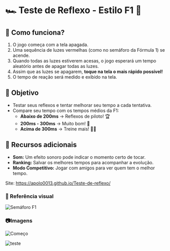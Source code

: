 # 🏎️ Teste de Reflexo - Estilo F1 🚦  

## 🔴 Como funciona?  
1. O jogo começa com a tela apagada.  
2. Uma sequência de luzes vermelhas (como no semáforo da Fórmula 1) se acende.  
3. Quando todas as luzes estiverem acesas, o jogo esperará um tempo aleatório antes de apagar todas as luzes.  
4. Assim que as luzes se apagarem, **toque na tela o mais rápido possível!**  
5. O tempo de reação será medido e exibido na tela.  

## 🎯 Objetivo  
- Testar seus reflexos e tentar melhorar seu tempo a cada tentativa.  
- Compare seu tempo com os tempos médios da F1:  
  - **Abaixo de 200ms** → Reflexos de piloto! 🏆  
  - **200ms - 300ms** → Muito bom! 🚀  
  - **Acima de 300ms** → Treine mais! 🏋️‍♂️  

## 🔧 Recursos adicionais  
- **Som:** Um efeito sonoro pode indicar o momento certo de tocar.  
- **Ranking:** Salvar os melhores tempos para acompanhar a evolução.  
- **Modo Competitivo:** Jogar com amigos para ver quem tem o melhor tempo.  

Site: https://apolo0013.github.io/Teste-de-reflexo/

### 🎨 Referência visual  
![Semáforo F1](https://upload.wikimedia.org/wikipedia/commons/thumb/f/ff/FIA_start_lights_15min_to_formation_lap.svg/1280px-FIA_start_lights_15min_to_formation_lap.svg.png)
### 📷Imagens

![Começo](https://github.com/user-attachments/assets/62104d62-89c8-4d63-a8e6-38278a26c507)

![teste](https://github.com/user-attachments/assets/651897d3-e812-4fc1-88b8-c6362e5e6257)



